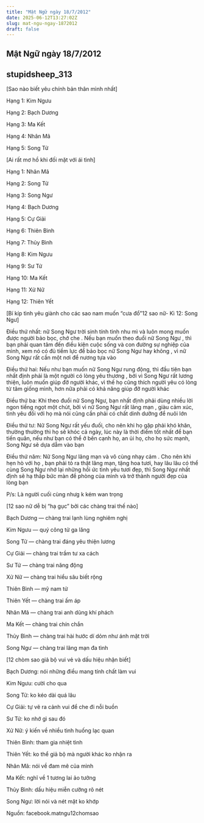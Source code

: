 ```yaml
---
title: "Mật Ngữ ngày 18/7/2012"
date: 2025-06-12T13:27:02Z
slug: mat-ngu-ngay-1872012
draft: false
---
```


## Mật Ngữ ngày 18/7/2012

## stupidsheep_313

[Sao nào biết yêu chính bản thân mình nhất]

 Hạng 1: Kim Ngưu

 Hạng 2: Bạch Dương

 Hạng 3: Ma Kết

Hạng 4: Nhân Mã

Hạng 5: Song Tử
 
[Ai rất mơ hồ khi đối mặt với ái tình]

 Hạng 1: Nhân Mã 

 Hạng 2: Song Tử 

 Hạng 3: Song Ngư 

 Hạng 4: Bạch Dương 

 Hạng 5: Cự Giải 

 Hạng 6: Thiên Bình 

 Hạng 7: Thủy Bình

 Hạng 8: Kim Ngưu

 Hạng 9: Sư Tử 

 Hạng 10: Ma Kết

 Hạng 11: Xử Nữ

 Hạng 12: Thiên Yết
 
[Bí kíp tình yêu giành cho các sao nam muốn “cưa đổ”12 sao nữ- Kì 12: Song Ngư]

 Điều thứ nhất: nữ Song Ngư trời sinh tính tình nhu mì và luôn mong muốn được người bảo bọc, chở che . Nếu bạn muốn theo đuổi nữ Song Ngư , thì bạn phải quan tâm đến điều kiện cuộc sống và con đường sự nghiệp của mình, xem nó có đủ tiềm lực để bảo bọc nữ Song Ngư hay không , vì nữ Song Ngư rất cần một nơi để nương tựa vào

 Điều thứ hai: Nếu như bạn muốn nữ Song Ngư rung động, thì đầu tiên bạn nhất định phải là một người có lòng yêu thương , bởi vì Song Ngư rất lương thiện, luôn muốn giúp đỡ người khác, vì thế họ cũng thích người yêu có lòng từ tâm giống mình, hơn nữa phải có khả năng giúp đỡ người khác


 Điều thứ ba: Khi theo đuổi nữ Song Ngư, bạn nhất định phải dùng nhiều lời ngon tiếng ngọt một chút, bởi vì nữ Song Ngư rất lãng mạn , giàu cảm xúc, tình yêu đối với họ mà nói cũng cần phải có chất dinh dưỡng để nuôi lớn

 Điều thứ tư: Nữ Song Ngư rất yếu đuối, cho nên khi họ gặp phải khó khăn, thường thường thì họ sẽ khóc cả ngày, lúc này là thời điểm tốt nhất để bạn tiến quân, nếu như bạn có thể ở bên cạnh họ, an ủi họ, cho họ sức mạnh, Song Ngư sẽ dựa dẫm vào bạn

 Điều thứ năm: Nữ Song Ngư lãng mạn và vô cùng nhạy cảm . Cho nên khi hẹn hò với họ , bạn phải tỏ ra thật lãng mạn, tặng hoa tươi, hay lâu lâu có thể cùng Song Ngư nhớ lại những hồi ức tình yêu tươi đẹp, thì Song Ngư nhất định sẽ hạ thấp bức màn đề phòng của mình và trở thành người đẹp của lòng bạn

P/s: Là người cuối cùng nhưg k kém wan trọng  
 
[12 sao nữ dễ bị “hạ gục” bởi các chàng trai thế nào]

 Bạch Dương — chàng trai lạnh lùng nghiêm nghị

 Kim Ngưu — quý công tử ga lăng

 Song Tử — chàng trai đáng yêu thiện lương

Cự Giải — chàng trai trầm tư xa cách

Sư Tử — chàng trai năng động

Xử Nữ — chàng trai hiểu sâu biết rộng

Thiên Bình — mỹ nam tử

Thiên Yết — chàng trai ấm áp

Nhân Mã — chàng trai anh dũng khí phách

Ma Kết — chàng trai chín chắn 

Thủy Bình — chàng trai hài hước dí dỏm như ánh mặt trời 

Song Ngư — chàng trai lãng mạn đa tình
 
[12 chòm sao giả bộ vui vẻ và dấu hiệu nhận biết]

 Bạch Dương: nói những điều mang tính chất làm vui

 Kim Ngưu: cười cho qua

 Song Tử: ko kéo dài quá lâu

 Cự Giải: tự vẽ ra cảnh vui để che đi nỗi buồn

 Sư Tử: ko nhớ gì sau đó

 Xử Nữ: ý kiến về nhiều tình huống lạc quan

 Thiên Bình: tham gia nhiệt tình

 Thiên Yết: ko thể giả bộ mà người khác ko nhận ra

 Nhân Mã: nói về đam mê của mình

 Ma Kết: nghĩ về 1 tương lai ảo tưởng

 Thủy Bình: dấu hiệu miễn cưỡng rõ nét

 Song Ngư: lời nói và nét mặt ko khớp

Nguồn: facebook.matngu12chomsao